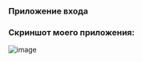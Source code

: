 ### Приложение входа

### Скриншот моего приложения:

![image](https://github.com/user-attachments/assets/3f4ce837-fee5-40ea-b6c9-e7f990e55aeb)
